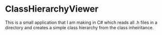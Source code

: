ClassHierarchyViewer
====================

This is a small application that I am making in C# which reads all .h files in a directory and creates a simple class
hierarchy from the class inheiritance.
